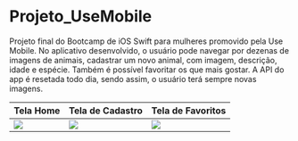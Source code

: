# Projeto_UseMobile
Projeto final do Bootcamp de iOS Swift para mulheres promovido pela Use Mobile. No aplicativo desenvolvido, o usuário pode navegar por dezenas de imagens de animais, cadastrar um novo animal, com imagem, descrição, idade e espécie. Também é possível favoritar os que mais gostar. A API do app é resetada todo dia, sendo assim, o usuário terá sempre novas imagens. 



Tela Home | Tela de Cadastro | Tela de Favoritos 
---|---|---|
<img src="https://github.com/Giselleandrade/Projeto_UseMobile/blob/main/Imagens/Simulator%20Screen%20Shot%20-%20iPhone%2011%20-%202022-07-20%20at%2011.28.05.png"> | <img src="https://github.com/Giselleandrade/APP-Filmes-da-Marvel-/blob/main/%23Imagens/11.png"> | <img src="https://github.com/Giselleandrade/APP-Filmes-da-Marvel-/blob/main/%23Imagens/02.png"> 
